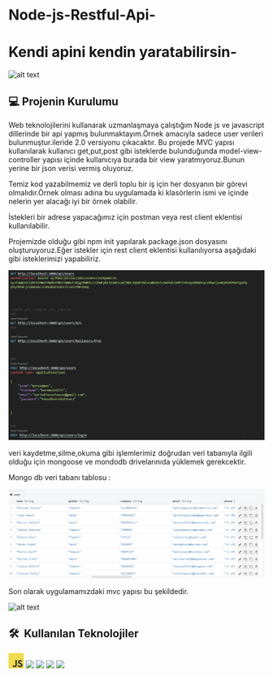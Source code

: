 # Node-js-Restful-Api-
# Kendi apini kendin yaratabilirsin-

![alt text](https://www.systemconf.com/wp-content/uploads/2020/12/img_5fd52fd43f92a.png)

 ## :computer: Projenin Kurulumu
 
Web teknolojilerini kullanarak uzmanlaşmaya çalıştığım Node js ve javascript dillerinde  bir api yapmış bulunmaktayım.Örnek amacıyla sadece user verileri bulunmuştur.ileride 2.0 versiyonu çıkacaktır.
Bu projede MVC yapısı kullanılarak kullanıcı  get,put,post gibi isteklerde bulunduğunda model-view-controller yapısı içinde kullanıcıya burada bir view yaratmıyoruz.Bunun yerine bir json verisi vermiş oluyoruz.

Temiz kod yazabilmemiz ve derli toplu bir iş için her dosyanın bir görevi olmalıdır.Örnek olması adına bu uygulamada ki klasörlerin ismi ve içinde nelerin yer alacağı iyi bir örnek olabilir.

İstekleri bir adrese yapacağımız için postman veya rest client eklentisi kullanılabilir.

Projemizde olduğu gibi npm init yapılarak package.json dosyasını oluşturuyoruz.Eğer istekler için rest client eklentisi kullanılıyorsa aşağıdaki gibi isteklerimizi yapabiliriz.

![alt text](https://github.com/nuri35/Node-js-Restful-Api-/blob/master/images/as.PNG)

veri kaydetme,silme,okuma gibi işlemlerimiz doğrudan veri tabanıyla ilgili olduğu için mongoose ve mondodb drivelarınıda yüklemek gerekcektir.

Mongo db veri tabanı tablosu :

![alt text](https://github.com/nuri35/Node-js-Restful-Api-/blob/master/images/ver.PNG)


Son olarak uygulamamızdaki mvc yapısı bu şekildedir.

![alt text](https://www.oguzhanavci.com/upload/resim/mvc-nedir-ne-ise-yarar.jpg)

<h2> 🛠 &nbsp;Kullanılan Teknolojiler</h2>

<code><img height="30" src="https://raw.githubusercontent.com/github/explore/80688e429a7d4ef2fca1e82350fe8e3517d3494d/topics/javascript/javascript.png"></code>
<code><img height="30" src="https://www.gencayyildiz.com/blog/wp-content/uploads/2018/07/NodeJS-520x245.png"></code>
<code><img height="30" src="https://cms-assets.tutsplus.com/uploads/users/34/posts/29527/preview_image/mongoose.jpg"></code>
<code><img height="30" src="https://expressjs.com/images/express-facebook-share.png"></code>
<code><img height="30" src="https://lh3.googleusercontent.com/proxy/XndwHii_XJ-N5NS0GTMHwd7tpIlIUB86bddZPyA-Z7-6BIs13gYZ11EBKY4EPZVMpqFVS3NxnOXHsFEUkeeSqJ_NrWBsTQa6uLXTdGsWFRf6UPx1"></code>


 
